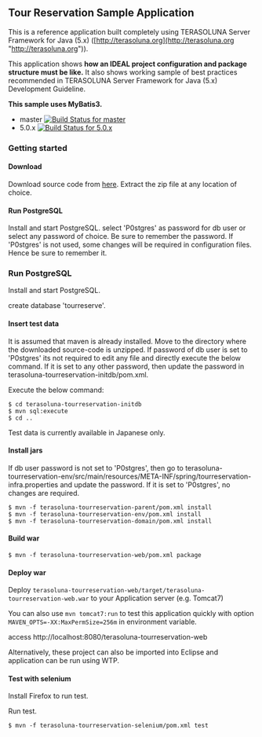 ## Tour Reservation Sample Application
This is a reference application built completely using TERASOLUNA Server Framework for Java (5.x) ([http://terasoluna.org](http://terasoluna.org "http://terasoluna.org")).

This application shows **how an IDEAL project configuration and package structure must be like.** It also shows working sample of best practices recommended in TERASOLUNA Server Framework for Java (5.x) Development Guideline.

**This sample uses MyBatis3.**

* master [![Build Status for master](https://travis-ci.org/terasolunaorg/terasoluna-tourreservation-mybatis3.svg?branch=master)](https://travis-ci.org/terasolunaorg/terasoluna-tourreservation-mybatis3)
* 5.0.x [![Build Status for 5.0.x](https://travis-ci.org/terasolunaorg/terasoluna-tourreservation-mybatis3.svg?branch=5.0.x)](https://travis-ci.org/terasolunaorg/terasoluna-tourreservation-mybatis3)

### Getting started

#### Download

Download source code from [here](https://github.com/terasolunaorg/terasoluna-tourreservation-mybatis3/releases "here").
Extract the zip file at any location of choice.

#### Run PostgreSQL

Install and start PostgreSQL.
select 'P0stgres' as password for db user or select any password of choice. Be sure to remember the password. 
If 'P0stgres' is not used, some changes will be required in configuration files. Hence be sure to remember it.

### Run PostgreSQL

Install and start PostgreSQL.

create database 'tourreserve'.

#### Insert test data

It is assumed that maven is already installed.
Move to the directory where the downloaded source-code is unzipped.
If password of db user is set to 'P0stgres' its not required to edit any file and directly execute the below command.
If it is set to any other password, then update the password in terasoluna-tourreservation-initdb/pom.xml.

Execute the below command:

```console
$ cd terasoluna-tourreservation-initdb
$ mvn sql:execute
$ cd ..
```

Test data is currently available in Japanese only.

#### Install jars

If db user password is not set to 'P0stgres', then go to terasoluna-tourreservation-env/src/main/resources/META-INF/spring/tourreservation-infra.properties and update the password. If it is set to 'P0stgres', no changes are required.

```console
$ mvn -f terasoluna-tourreservation-parent/pom.xml install
$ mvn -f terasoluna-tourreservation-env/pom.xml install
$ mvn -f terasoluna-tourreservation-domain/pom.xml install
```

#### Build war

```console
$ mvn -f terasoluna-tourreservation-web/pom.xml package
```

#### Deploy war

Deploy `terasoluna-tourreservation-web/target/terasoluna-tourreservation-web.war` to your Application server (e.g. Tomcat7)

You can also use `mvn tomcat7:run` to test this application quickly with option `MAVEN_OPTS=-XX:MaxPermSize=256m` in environment variable.

access http://localhost:8080/terasoluna-tourreservation-web

Alternatively, these project can also be imported into Eclipse and application can be run using WTP.

#### Test with selenium

Install Firefox to run test.

Run test.

```console
$ mvn -f terasoluna-tourreservation-selenium/pom.xml test
```